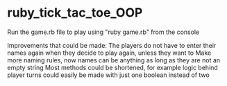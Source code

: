 # ruby_tick_tac_toe_OOP

Run the game.rb file to play using "ruby game.rb" from the console

Improvements that could be made:
The players do not have to enter their names again when they decide to play again, unless they want to
Make more naming rules, now names can be anything as long as they are not an empty string
Most methods could be shortened, for example logic behind player turns could easily be made with just one boolean instead of two